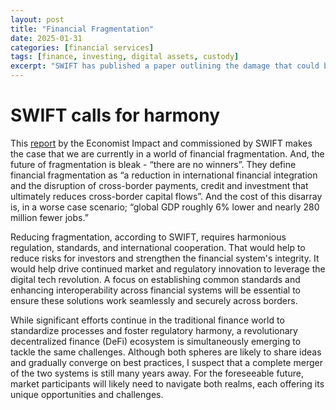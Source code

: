 ```yaml
---
layout: post
title: "Financial Fragmentation"
date: 2025-01-31
categories: [financial services]
tags: [finance, investing, digital assets, custody]
excerpt: "SWIFT has published a paper outlining the damage that could be done in a world without standards."
---
```


# SWIFT calls for harmony 

This [report](https://impact.economist.com/projects/cost-of-fragmentation/) by the Economist Impact and commissioned by SWIFT makes the case that we are currently in a world of financial fragmentation. And, the future of fragmentation is bleak - “there are no winners”. They define financial fragmentation as “a reduction in international financial integration and the disruption of cross-border payments, credit and investment that ultimately reduces cross-border capital flows”. And the cost of this disarray is, in a worse case scenario; “global GDP roughly 6% lower and nearly 280 million fewer jobs.”    

Reducing fragmentation, according to SWIFT, requires harmonious regulation, standards, and international cooperation. That would help to reduce risks for investors and strengthen the financial system's integrity. It would help drive continued market and regulatory innovation to leverage the digital tech revolution. A focus on establishing common standards and enhancing interoperability across financial systems will be essential to ensure these solutions work seamlessly and securely across borders.

While significant efforts continue in the traditional finance world to standardize processes and foster regulatory harmony, a revolutionary decentralized finance (DeFi) ecosystem is simultaneously emerging to tackle the same challenges. Although both spheres are likely to share ideas and gradually converge on best practices, I suspect that a complete merger of the two systems is still many years away. For the foreseeable future, market participants will likely need to navigate both realms, each offering its unique opportunities and challenges.

